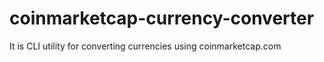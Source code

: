 # coinmarketcap-currency-converter
It is CLI utility for converting currencies using coinmarketcap.com
